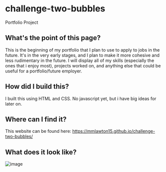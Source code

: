 # challenge-two-bubbles
Portfolio Project

## What's the point of this page?
This is the beginning of my portfolio that I plan to use to apply to jobs in the future. It's in the very early stages, and I plan to make it more cohesive and less rudimentary in the future. I will display all of my skills (especially the ones that i enjoy most), projects worked on, and anything else that could be useful for a portfolio/future employer.

## How did I build this?
I built this using HTML and CSS. No javascript yet, but i have big ideas for later on.

## Where can I find it?
This website can be found here: https://mmlawton15.github.io/challenge-two-bubbles/

## What does it look like?
![image](.assets/portfolioScreenshot.jpg)